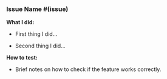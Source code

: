### Issue Name #(issue)
**What I did:**

- First thing I did...

- Second thing I did...

**How to test:**

- Brief notes on how to check if the feature works correctly.

